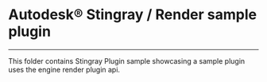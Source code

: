 # Autodesk® Stingray / Render sample plugin
---

This folder contains Stingray Plugin sample showcasing a sample plugin uses the engine render plugin api.
